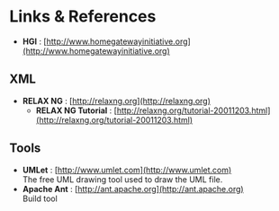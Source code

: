 # Links & References
- **HGI** : [http://www.homegatewayinitiative.org](http://www.homegatewayinitiative.org)

## XML
- **RELAX NG** : [http://relaxng.org](http://relaxng.org)
	- **RELAX NG Tutorial** : [http://relaxng.org/tutorial-20011203.html](http://relaxng.org/tutorial-20011203.html)

## Tools
- **UMLet**	: [http://www.umlet.com](http://www.umlet.com)  
The free UML drawing tool used to draw the UML file.
- **Apache Ant** : [http://ant.apache.org](http://ant.apache.org)  
Build tool


